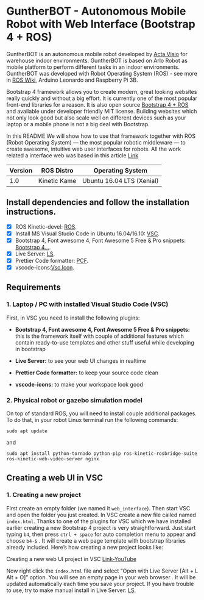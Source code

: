 # GuntherBOT - Autonomous Mobile Robot with Web Interface (Bootstrap 4 + ROS)

GuntherBOT is an autonomous mobile robot developed by [Acta Visio](http://www.acta-visio.com) for warehouse indoor environments. GuntherBOT is based on Arlo Robot as mobile platform to perform different tasks in an indoor environments. GuntherBOT was developed with Robot Operating System (ROS) - see more in [ROS Wiki](https://www.ros.org/), Arduino Leonardo and Raspberry Pi 3B. 

Bootstrap 4 framework allows you to create modern, great looking websites really quickly and without a big effort. It is currently one of the most popular front-end libraries for a reason. It is also open source [Bootstrap 4 + ROS](https://medium.com/husarion-blog/bootstrap-4-ros-creating-a-web-ui-for-your-robot-9a77a8e373f9) and available under developer friendly MIT license. Building websites which not only look good but also scale well on different devices such as your laptop or a mobile phone is not a big deal with Bootstrap.

In this README We will show how to use that framework together with ROS (Robot Operating System) — the most popular robotic middleware — to create awesome, intuitive web user interfaces for robots. All the work related a interface web was based in this article [Link](https://medium.com/husarion-blog/bootstrap-4-ros-creating-a-web-ui-for-your-robot-9a77a8e373f9)

Version | ROS Distro | Operating System
------------ | ------------- | ------------
1.0 | Kinetic Kame | Ubuntu 16.04 LTS (Xenial)

## Install dependencies and follow the installation instructions.

- [x] ROS Kinetic-devel: [ROS](http://wiki.ros.org/kinetic/Installation/Ubuntu).
- [x] Install MS Visual Studio Code in Ubuntu 16.04/16.10: [VSC](http://tipsonubuntu.com/2017/03/03/install-ms-visual-studio-code-ubuntu-16-0416-10/).
- [x] Bootstrap 4, Font awesome 4, Font Awesome 5 Free & Pro snippets: [Bootstrap 4...](https://marketplace.visualstudio.com/items?itemName=thekalinga.bootstrap4-vscode).
- [x] Live Server: [LS](https://marketplace.visualstudio.com/items?itemName=ritwickdey.LiveServer).
- [x] Prettier Code formatter: [PCF](https://marketplace.visualstudio.com/items?itemName=esbenp.prettier-vscode).
- [x] vscode-icons:[Vsc.Icon](https://marketplace.visualstudio.com/items?itemName=vscode-icons-team.vscode-icons).

## Requirements

### 1. Laptop / PC with installed Visual Studio Code (VSC)

First, in VSC you need to install the following plugins:

- **Bootstrap 4, Font awesome 4, Font Awesome 5 Free & Pro snippets:** this is the framework itself with couple of additional features which contain ready-to-use templates and other stuff useful while developing in bootstrap

- **Live Server:** to see your web UI changes in realtime

- **Prettier Code formatter:** to keep your source code clean

- **vscode-icons:** to make your workspace look good

### 2. Physical robot or gazebo simulation model

On top of standard ROS, you will need to install couple additional packages. To do that, in your robot Linux terminal run the following commands:

```
sudo apt update
```

and

```
sudo apt install python-tornado python-pip ros-kinetic-rosbridge-suite ros-kinetic-web-video-server nginx
```

## Creating a web UI in VSC

### 1. Creating a new project

First create an empty folder (we named it `web_interface`). Then start VSC and open the folder you just created. In VSC create a new file called named `index.html`. Thanks to one of the plugins for VSC which we have installed earlier creating a new Bootstrap 4 project is very straightforward. Just start typing `b4`, then press `ctrl + space` for auto completion menu to appear and choose `b4-$` . It will create a web page template with bootstrap libraries already included.
Here’s how creating a new project looks like:

Creating a new web UI project in VSC [Link-YouTube](https://www.youtube.com/watch?v=2PAQu0AnJ40)

Now right click the `index.html` file and select “Open with Live Server [Alt + L Alt + O]” option. You will see an empty page in your web browser . It will be updated automatically each time you save your project. If you have trouble to use, try to make manual install in Live Server: [LS](https://marketplace.visualstudio.com/items?itemName=ritwickdey.LiveServer).
